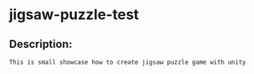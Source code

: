 # jigsaw-puzzle-test

## Description:
	This is small showcase how to create jigsaw puzzle game with unity
